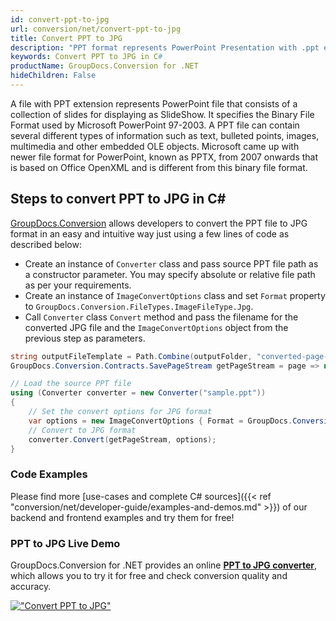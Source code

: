 ```yaml
---
id: convert-ppt-to-jpg
url: conversion/net/convert-ppt-to-jpg
title: Convert PPT to JPG
description: "PPT format represents PowerPoint Presentation with .ppt extension. Learn how to convert PPT to JPG file programmatically in C# language using GroupDocs.Conversion for .NET library."
keywords: Convert PPT to JPG in C#
productName: GroupDocs.Conversion for .NET
hideChildren: False
---
```


A file with PPT extension represents PowerPoint file that consists of a collection of slides for displaying as SlideShow. It specifies the Binary File Format used by Microsoft PowerPoint 97-2003. A PPT file can contain several different types of information such as text, bulleted points, images, multimedia and other embedded OLE objects. Microsoft came up with newer file format for PowerPoint, known as PPTX, from 2007 onwards that is based on Office OpenXML and is different from this binary file format.

## Steps to convert PPT to JPG in C#

[GroupDocs.Conversion](https://products.groupdocs.com/conversion/net) allows developers to convert the PPT file to JPG format in an easy and intuitive way just using a few lines of code as described below:

* Create an instance of `Converter` class and pass source PPT file path as a constructor parameter. You may specify absolute or relative file path as per your requirements. 
* Create an instance of `ImageConvertOptions` class and set `Format` property to `GroupDocs.Conversion.FileTypes.ImageFileType.Jpg`.
* Call `Converter` class `Convert` method and pass the filename for the converted JPG file and the `ImageConvertOptions` object from the previous step as parameters.

```csharp
string outputFileTemplate = Path.Combine(outputFolder, "converted-page-{0}.jpg");
GroupDocs.Conversion.Contracts.SavePageStream getPageStream = page => new FileStream(string.Format(outputFileTemplate, page), FileMode.Create);

// Load the source PPT file
using (Converter converter = new Converter("sample.ppt"))
{
    // Set the convert options for JPG format
    var options = new ImageConvertOptions { Format = GroupDocs.Conversion.FileTypes.ImageFileType.Jpg };   
    // Convert to JPG format
    converter.Convert(getPageStream, options);
}
```

### Code Examples

Please find more [use-cases and complete C# sources]({{< ref "conversion/net/developer-guide/examples-and-demos.md" >}}) of our backend and frontend examples and try them for free!

### PPT to JPG Live Demo

GroupDocs.Conversion for .NET provides an online [**PPT to JPG converter**](https://products.groupdocs.app/conversion/ppt-to-jpg), which allows you to try it for free and check conversion quality and accuracy.

[!["Convert PPT to JPG"](conversion/net/images/convert-to-jpg/convert-ppt-to-jpg.png)](https://products.groupdocs.app/conversion/ppt-to-jpg)